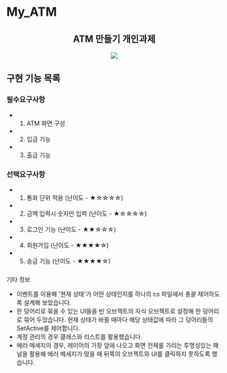 # My_ATM
<h2 align="center"> ATM 만들기 개인과제 </h2>
<div align="center">
<img src="https://github.com/jhwoo944/My_ATM/assets/128718414/5f36937f-1bd4-4723-8692-a6f70d11159c))https://github.com/jhwoo944/My_ATM/assets/128718414/5f36937f-1bd4-4723-8692-a6f70d11159c" />
</div>

## 구현 기능 목록
### 필수요구사항
 - 1. ATM 화면 구성

 - 2. 입금 기능

 - 3. 출금 기능

### 선택요구사항
 - 1. 통화 단위 적용 (난이도 - ★☆☆☆☆)

 - 2. 금액 입력시 숫자만 입력 (난이도  - ★☆☆☆☆)
      
 - 3. 로그인 기능 (난이도 - ★★☆☆☆)

 - 4. 회원가입 (난이도 - ★★★★☆)

 - 5. 송금 기능 (난이도 - ★★★★☆)

###
기타 정보

- 이벤트를 이용해 '현재 상태'가 어떤 상태인지를 하나의 cs 파일에서 총괄 제어하도록 설계해 보았습니다.
- 한 덩어리로 묶을 수 있는 UI들을 빈 오브젝트의 자식 오브젝트로 설정해 한 덩어리로 묶어 두었습니다. 현재 상태가 바뀔 때마다 해당 상태값에 따라 그 덩어리들의 SetActive를 제어합니다.
- 계정 관리의 경우 클래스와 리스트를 활용했습니다.
- 에러 메세지의 경우, 레이어의 가장 앞에 나오고 화면 전체를 가리는 투명성있는 패널을 활용해 에러 메세지가 떴을 때 뒤쪽의 오브젝트와 UI를 클릭하지 못하도록 했습니다.
